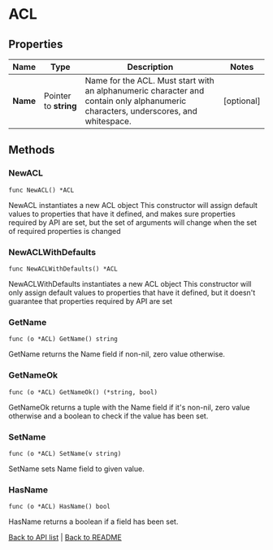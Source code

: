 # ACL

## Properties

Name | Type | Description | Notes
------------ | ------------- | ------------- | -------------
**Name** | Pointer to **string** | Name for the ACL. Must start with an alphanumeric character and contain only alphanumeric characters, underscores, and whitespace. | [optional] 

## Methods

### NewACL

`func NewACL() *ACL`

NewACL instantiates a new ACL object
This constructor will assign default values to properties that have it defined,
and makes sure properties required by API are set, but the set of arguments
will change when the set of required properties is changed

### NewACLWithDefaults

`func NewACLWithDefaults() *ACL`

NewACLWithDefaults instantiates a new ACL object
This constructor will only assign default values to properties that have it defined,
but it doesn't guarantee that properties required by API are set

### GetName

`func (o *ACL) GetName() string`

GetName returns the Name field if non-nil, zero value otherwise.

### GetNameOk

`func (o *ACL) GetNameOk() (*string, bool)`

GetNameOk returns a tuple with the Name field if it's non-nil, zero value otherwise
and a boolean to check if the value has been set.

### SetName

`func (o *ACL) SetName(v string)`

SetName sets Name field to given value.

### HasName

`func (o *ACL) HasName() bool`

HasName returns a boolean if a field has been set.


[Back to API list](../README.md#documentation-for-api-endpoints) | [Back to README](../README.md)

